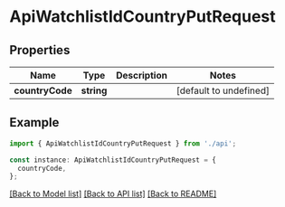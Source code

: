 # ApiWatchlistIdCountryPutRequest

## Properties

| Name            | Type       | Description | Notes                  |
| --------------- | ---------- | ----------- | ---------------------- |
| **countryCode** | **string** |             | [default to undefined] |

## Example

```typescript
import { ApiWatchlistIdCountryPutRequest } from './api';

const instance: ApiWatchlistIdCountryPutRequest = {
  countryCode,
};
```

[[Back to Model list]](../README.md#documentation-for-models) [[Back to API list]](../README.md#documentation-for-api-endpoints) [[Back to README]](../README.md)

